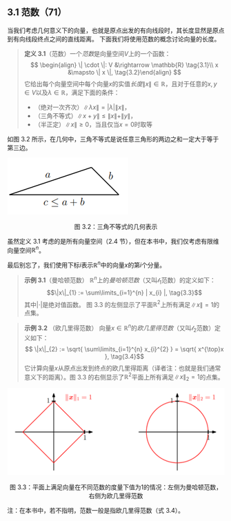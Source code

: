 ## 3.1 范数（71）

当我们考虑几何意义下的向量，也就是原点出发的有向线段时，其长度显然是原点到有向线段终点之间的直线距离。
下面我们将使用范数的概念讨论向量的长度。

> **定义 3.1**（范数）一个*范数*是向量空间$V$上的一个函数：
> $$ \begin{align} \| \cdot \|: V &\rightarrow \mathbb{R} \tag{3.1}\\ x &\mapsto \| x \|, \tag{3.2}\end{align} $$
> 它给出每个向量空间中每个向量$x$的实值*长度*$\| x \| \in \mathbb{R}$，且对于任意的$x, y \in V$以及$\lambda \in \mathbb{R}$，满足下面的条件：
> * （绝对一次齐次）$\| \lambda x\| = |\lambda| \|x\|$，
> * （三角不等式）$\|x + y\| \leqslant \|x\| + \|y\|$，
> * （半正定）$\|x\| \geqslant 0$，当且仅当$x = 0$时取等

如图 3.2 所示，在几何中，三角不等式是说任意三角形的两边之和一定大于等于第三边。

![150](../attachments/Screenshot%202024-03-02%20at%2011.10.09.png)
<center>图 3.2：三角不等式的几何表示</center>

虽然定义 3.1 考虑的是所有向量空间（2.4 节），但在本书中，我们仅考虑有限维向量空间$\mathbb{R}^{n}$。

最后别忘了，我们使用下标$i$表示$\mathbb{R}^{n}$中的向量$x$的第$i$个分量。


> **示例 3.1**（曼哈顿范数）
> $\mathbb{R}^{n}$上的*曼哈顿范数*（又叫$\mathscr{l}_{1}$范数）的定义如下：
> $$\|x\|_{1} := \sum\limits_{i=1}^{n} | x_{i} |, \tag{3.3}$$
> 其中$| \cdot |$是绝对值函数。 图 3.3 的左侧显示了平面$\mathbb{R}^{2}$上所有满足$\| x\| =  1$的点集。


> **示例 3.2** （欧几里得范数）
> 向量$x \in \mathbb{R}^{n}$的*欧几里得范数*（又叫$\mathscr{l}_{2}$范数）定义如下：
> $$ \|x\|_{2} := \sqrt{ \sum\limits_{i=1}^{n} x_{i}^{2} } = \sqrt{ x^{\top}x }, \tag{3.4}$$
> 它计算向量$x$从原点出发到终点的欧几里得距离（译者注：也就是我们通常意义下的距离）。图 3.3 的右侧显示了$\mathbb{R}^{2}$平面上所有满足$\|x\|_{2} = 1$的点集。

![](attachments/Pasted%20image%2020250225195053.png)

<center>图 3.3：平面上满足向量在不同范数的度量下值为1的情况：左侧为曼哈顿范数，右侧为欧几里得范数</center>

注：在本书中，若不指明，范数一般是指欧几里得范数（式 3.4）。

